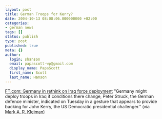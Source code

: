 ```yaml
---
layout: post
title: German Troops for Kerry?
date: 2004-10-13 08:08:06.000000000 +02:00
categories:
- german news
tags: []
status: publish
type: post
published: true
meta: {}
author:
  login: shanson
  email: papascott-wp@gmail.com
  display_name: PapaScott
  first_name: Scott
  last_name: Hanson
---
```

<p><a title="FT.com / World / Europe - Germany in rethink on Iraq force deployment" href="http://news.ft.com/cms/s/0b76459e-1c80-11d9-8d72-00000e2511c8.html">FT.com: Germany in rethink on Iraq force deployment</a> "Germany might deploy troops in Iraq if conditions there change, Peter Struck, the German defence minister, indicated on Tuesday in a gesture that appears to provide backing for John Kerry, the US Democratic presidential challenger." (via <a title="Mark A. R. Kleiman: Kerry's fantasy" href="http://www.markarkleiman.com/archives/the_war_in_iraq_/2004/10/kerrys_fantasy.php">Mark A. R. Kleiman</a>)</p>
